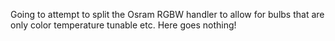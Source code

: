 Going to attempt to split the Osram RGBW handler to allow for bulbs that are only color temperature tunable etc.  Here goes nothing!
